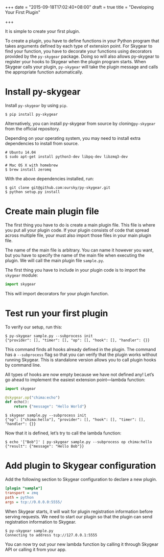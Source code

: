 +++
date = "2015-09-18T17:02:40+08:00"
draft = true
title = "Developing Your First Plugin"

+++

It is simple to create your first plugin. 

To create a plugin, you have to define functions in your Python program that takes arguments defined by each type of extension point. For Skygear to find your function, you have to decorate your
functions using decorators provided by the `py-skygear` package. Doing so will also allows py-skygear to register your hooks to Skygear when the plugin program starts. When Skygear calls your plugin, `py-skygear` will take the plugin message and calls the appropriate function automatically.

# Install py-skygear

Install `py-skygear` by using `pip`.

```shell
$ pip install py-skygear
```

Alternatively, you can install py-skygear from source by cloning`py-skygear` from the official repository.

Depending on your operating system, you may need to install extra dependencies to install from source. 

```shell
# Ubuntu 14.04
$ sudo apt-get install python3-dev libpq-dev libzmq3-dev

# Mac OS X with homebrew
$ brew install zeromq
```

With the above dependencies installed, run:

```shell
$ git clone git@github.com:oursky/py-skygear.git
$ python setup.py install
```

# Create main plugin file

The first thing you have to do is create a main plugin file. This file is where you put all your plugin code. If your plugin consists of code that spread across multiple file, your must also import those files in your main plugin file.

The name of the main file is arbitrary. You can name it however you want, but you have to specify the name of the main file when executing the plugin. We will call the main plugin file `sample.py`.

The first thing you have to include in your plugin code is to import the `skygear` module:

```python
import skygear
```

This will import decorators for your plugin function.

# Test run your first plugin

To verify our setup, run this:

```shell
$ py-skygear sample.py --subprocess init
{"provider": [], "timer": [], "op": [], "hook": [], "handler": {}}
```

This command finds all hooks already defined in the plugin. The command has a `--subprocess` flag so that you can verify that the plugin works without running Skygear. This is standalone version allows you to call plugin hooks by command line.

All types of hooks are now empty because we have not defined any! Let’s go ahead to implement the easiest extension point—lambda function:

```python
import skygear

@skygear.op("chima:echo")
def echo():
    return {"message": "Hello World"}
```

```shell
$ skygear sample.py --subprocess init
{"op": ["chima:hello"], "provider": [], "hook": [], "timer": [], "handler": {}}
```

Now that it is defined, let’s try to call the lambda function:

```
$ echo '["Bob"]' | py-skygear sample.py --subprocess op chima:hello
{"result": {"message": "Hello Bob"}}
```

# Add plugin to Skygear configuration

Add the following section to Skygear configuration to declare a new plugin.

```ini
[plugin "sample"]
transport = zmq
path = python
args = tcp://0.0.0.0:5555/
```

When Skygear starts, it will wait for plugin registration information before serving requests. We need to start our plugin so that the plugin can send registration information to Skygear.

```
$ py-skygear sample.py
Connecting to address tcp://127.0.0.1:5555
```

You can now try out your new lambda function by calling it through Skygear API or calling it from your app.

